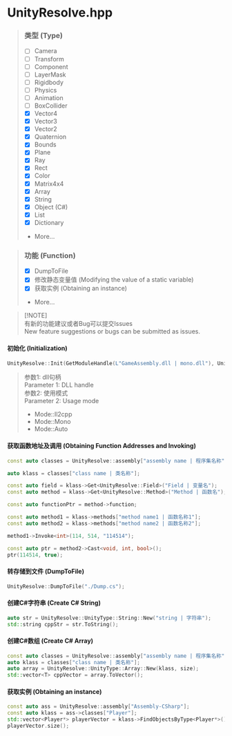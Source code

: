 # UnityResolve.hpp
> ### 类型 (Type)
> - [ ] Camera
> - [ ] Transform
> - [ ] Component
> - [ ] LayerMask
> - [ ] Rigidbody
> - [ ] Physics
> - [ ] Animation
> - [ ] BoxCollider
> - [X] Vector4
> - [X] Vector3
> - [X] Vector2
> - [X] Quaternion
> - [X] Bounds
> - [X] Plane
> - [X] Ray
> - [X] Rect
> - [X] Color
> - [X] Matrix4x4
> - [X] Array
> - [x] String
> - [x] Object (C#)
> - [X] List
> - [X] Dictionary
> - More...

> ### 功能 (Function)
> - [X] DumpToFile
> - [X] 修改静态变量值 (Modifying the value of a static variable)
> - [X] 获取实例 (Obtaining an instance)
> - More...

> [!NOTE]\
> 有新的功能建议或者Bug可以提交Issues \
> New feature suggestions or bugs can be submitted as issues.

#### 初始化 (Initialization)
``` c++
UnityResolve::Init(GetModuleHandle(L"GameAssembly.dll | mono.dll"), UnityResolve::Mode::Auto);
```
> 参数1: dll句柄 \
> Parameter 1: DLL handle \
> 参数2: 使用模式 \
> Parameter 2: Usage mode
> - Mode::Il2cpp
> - Mode::Mono
> - Mode::Auto

#### 获取函数地址及调用 (Obtaining Function Addresses and Invoking)
``` c++
const auto classes = UnityResolve::assembly["assembly name | 程序集名称"]->classes;

auto klass = classes["class name | 类名称"];

const auto field = klass->Get<UnityResolve::Field>("Field | 变量名");
const auto method = klass->Get<UnityResolve::Method>("Method | 函数名");

const auto functionPtr = method->function;

const auto method1 = klass->methods["method name1 | 函数名称1"];
const auto method2 = klass->methods["method name2 | 函数名称2"];

method1->Invoke<int>(114, 514, "114514");

const auto ptr = method2->Cast<void, int, bool>();
ptr(114514, true);
```
#### 转存储到文件 (DumpToFile)
``` C++
UnityResolve::DumpToFile("./Dump.cs");
```
#### 创建C#字符串 (Create C# String)
``` c++
auto str = UnityResolve::UnityType::String::New("string | 字符串");
std::string cppStr = str.ToString();
```
#### 创建C#数组 (Create C# Array)
``` c++
const auto classes = UnityResolve::assembly["assembly name | 程序集名称"]->classes;
auto klass = classes["class name | 类名称"];
auto array = UnityResolve::UnityType::Array::New(klass, size);
std::vector<T> cppVector = array.ToVector();
```
#### 获取实例 (Obtaining an instance)
``` c++
const auto ass = UnityResolve::assembly["Assembly-CSharp"];
const auto klass = ass->classes["Player"];
std::vector<Player*> playerVector = klass->FindObjectsByType<Player*>();
playerVector.size();
```
